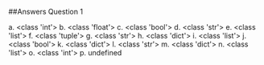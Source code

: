 ##Answers Question 1

a. <class 'int'>
b. <class 'float'>
c. <class 'bool'>
d. <class 'str'>
e. <class 'list'>
f. <class 'tuple'>
g. <class 'str'>
h. <class 'dict'>
i. <class 'list'>
j. <class 'bool'>
k. <class 'dict'>
l. <class 'str'>
m. <class 'dict'>
n. <class 'list'>
o. <class 'int'>
p. undefined